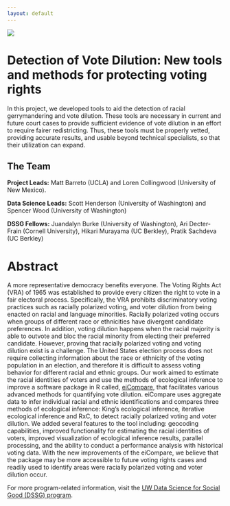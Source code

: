 ```yaml
---
layout: default
---
```


<img src="{{ site.url }}{{ site.baseurl }}/assets/img/eScience.png">


# Detection of Vote Dilution: New tools and methods for protecting voting rights

In this project, we developed tools to aid the detection of racial
gerrymandering and vote dilution. These tools are necessary in current and
future court cases to provide sufficient evidence of vote dilution in an
effort to require fairer redistricting. Thus, these tools must be properly
vetted, providing accurate results, and usable beyond technical specialists, so
that their utilization can expand.

## The Team

**Project Leads:** Matt Barreto (UCLA) and Loren Collingwood (University of New Mexico).

**Data Science Leads:** Scott Henderson (University of Washington) and Spencer Wood (University of Washington)

**DSSG Fellows:** Juandalyn Burke (University of Washington), Ari Decter-Frain (Cornell University), Hikari Murayama (UC Berkley), Pratik Sachdeva (UC Berkley)

# Abstract

A more representative democracy benefits everyone. The Voting Rights Act (VRA) of 1965 was established to provide every citizen the right to vote in a fair electoral process. Specifically, the VRA prohibits discriminatory voting practices such as racially polarized voting, and voter dilution from being enacted on racial and language minorities. Racially polarized voting occurs when groups of different race or ethnicities have divergent candidate preferences. In addition, voting dilution happens when the racial majority is able to outvote and bloc the racial minority from electing their preferred candidate. However, proving that racially polarized voting and voting dilution exist is a challenge. The United States election process does not require collecting information about the race or ethnicity of the voting population in an election, and therefore it is difficult to assess voting behavior for different racial and ethnic groups. Our work aimed to estimate the racial identities of voters and use the methods of ecological inference to improve a software package in R called, [eiCompare](https://github.com/RPVote/eiCompare), that facilitates various advanced methods for quantifying vote dilution. eiCompare uses aggregate data to infer individual racial and ethnic identifications and compares three methods of ecological inference: King’s ecological inference, iterative ecological inference and RxC, to detect racially polarized voting and voter dilution. We added several features to the tool including: geocoding capabilities, improved functionality for estimating the racial identities of voters, improved visualization of ecological inference results, parallel processing, and the ability to conduct a performance analysis with historical voting data. With the new improvements of the eiCompare, we believe that the package may be more accessible to future voting rights cases and readily used to identify areas were racially polarized voting and voter dilution occur.

For more program-related information, visit the [UW Data Science for Social Good (DSSG) program](https://escience.washington.edu/dssg/).
